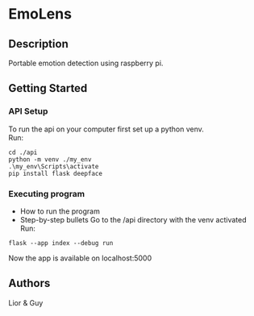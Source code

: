 # EmoLens



## Description

Portable emotion detection using raspberry pi.

## Getting Started


### API Setup

To run the api on your computer first set up a python venv.  
Run:
```
cd ./api
python -m venv ./my_env
.\my_env\Scripts\activate
pip install flask deepface

```



### Executing program

* How to run the program
* Step-by-step bullets
Go to the /api directory with the venv activated
Run:
```
flask --app index --debug run 
```
Now the app is available on localhost:5000

## Authors


Lior & Guy 


